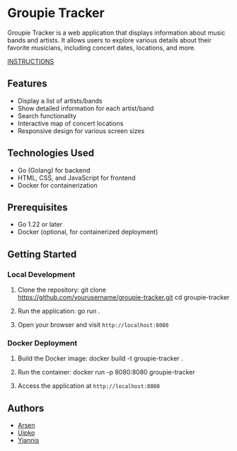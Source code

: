 # Groupie Tracker

Groupie Tracker is a web application that displays information about music bands and artists. It allows users to explore various details about their favorite musicians, including concert dates, locations, and more.

[INSTRUCTIONS](https://github.com/01-edu/public/tree/master/subjects/groupie-tracker)

## Features

- Display a list of artists/bands
- Show detailed information for each artist/band
- Search functionality
- Interactive map of concert locations
- Responsive design for various screen sizes

## Technologies Used

- Go (Golang) for backend
- HTML, CSS, and JavaScript for frontend
- Docker for containerization

## Prerequisites

- Go 1.22 or later
- Docker (optional, for containerized deployment)

## Getting Started

### Local Development

1. Clone the repository:
git clone https://github.com/yourusername/groupie-tracker.git
cd groupie-tracker

3. Run the application:
go run .

4. Open your browser and visit `http://localhost:8080`

### Docker Deployment

1. Build the Docker image:
docker build -t groupie-tracker .

2. Run the container:
docker run -p 8080:8080 groupie-tracker

3. Access the application at `http://localhost:8080`

## Authors

- [Arsen](https://github.com/tsnarsen)
- [Uipko](https://github.com/stikkeruip)
- [Yiannis](https://github.com/iovossos)